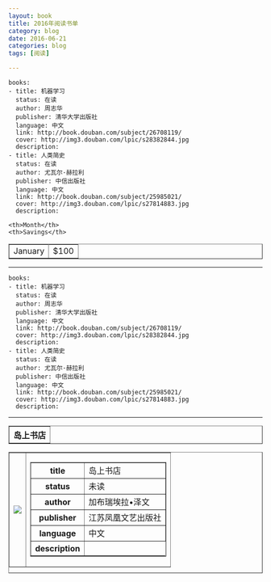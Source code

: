```yaml
---
layout: book
title: 2016年阅读书单
category: blog
date: 2016-06-21
categories: blog
tags: [阅读]

---
```


 

    books:
    - title: 机器学习
      status: 在读
      author: 周志华
      publisher: 清华大学出版社
      language: 中文
      link: http://book.douban.com/subject/26708119/          
      cover: http://img3.douban.com/lpic/s28382844.jpg
      description: 
    - title: 人类简史
      status: 在读
      author: 尤瓦尔·赫拉利 
      publisher: 中信出版社
      language: 中文
      link: http://book.douban.com/subject/25985021/          
      cover: http://img3.douban.com/lpic/s27814883.jpg
      description: 


<table border="1">
  <tr>

    <th>Month</th>
    <th>Savings</th>
  </tr>
  <tr>
    <td>January</td>
    <td>$100</td>
  </tr>
</table>



---
    books:
    - title: 机器学习
      status: 在读
      author: 周志华
      publisher: 清华大学出版社
      language: 中文
      link: http://book.douban.com/subject/26708119/          
      cover: http://img3.douban.com/lpic/s28382844.jpg
      description: 
    - title: 人类简史
      status: 在读
      author: 尤瓦尔·赫拉利 
      publisher: 中信出版社
      language: 中文
      link: http://book.douban.com/subject/25985021/          
      cover: http://img3.douban.com/lpic/s27814883.jpg
      description: 

---

<html>
<body>

<table width="420"  border="1" >
<tr>
<th align="left">岛上书店</th>
</tr>
<table width="420" height="240" border="1" >
<td>
<img src = "https://images-cn.ssl-images-amazon.com/images/I/516miTaSDZL._AA160_.jpg">
<td align="right">
<table border="1">
<tr>
<th>title</th>
<td>岛上书店</td>
</tr>
<tr>
<th>status</th>
<td>未读</td>
</tr>
<tr>
<th>author</th>
<td>加布瑞埃拉•泽文</td>
</tr>
<th>publisher</th>
<td>江苏凤凰文艺出版社</td>
</tr>
<th>language</th>
<td>中文</td>
</tr>
<th>description</th>
</td>
</table>


